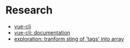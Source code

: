 # Research

- [vue-cli](https://github.com/vuejs/vue-cli)
- [vue-cli: documentation](https://github.com/vuejs/vue-cli/blob/dev/docs/README.md)
- [exploration: tranform sting of 'tags' into array](https://codepen.io/hm-/pen/ZrRmER?editors=0010)
